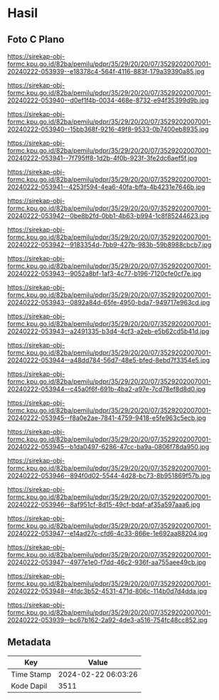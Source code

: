 # Hasil

## Foto C Plano

https://sirekap-obj-formc.kpu.go.id/82ba/pemilu/pdpr/35/29/20/20/07/3529202007001-20240222-053939--e18378c4-564f-4116-883f-179a39390a85.jpg

https://sirekap-obj-formc.kpu.go.id/82ba/pemilu/pdpr/35/29/20/20/07/3529202007001-20240222-053940--d0ef1f4b-0034-468e-8732-e94f35399d9b.jpg

https://sirekap-obj-formc.kpu.go.id/82ba/pemilu/pdpr/35/29/20/20/07/3529202007001-20240222-053940--15bb368f-9216-49f8-9533-0b7400eb8935.jpg

https://sirekap-obj-formc.kpu.go.id/82ba/pemilu/pdpr/35/29/20/20/07/3529202007001-20240222-053941--7f795ff8-1d2b-4f0b-923f-3fe2dc6aef5f.jpg

https://sirekap-obj-formc.kpu.go.id/82ba/pemilu/pdpr/35/29/20/20/07/3529202007001-20240222-053941--4253f594-4ea6-40fa-bffa-4b4231e7646b.jpg

https://sirekap-obj-formc.kpu.go.id/82ba/pemilu/pdpr/35/29/20/20/07/3529202007001-20240222-053942--0be8b2fd-0bb1-4b63-b994-1c8f85244623.jpg

https://sirekap-obj-formc.kpu.go.id/82ba/pemilu/pdpr/35/29/20/20/07/3529202007001-20240222-053942--9183354d-7bb9-427b-983b-59b8988cbcb7.jpg

https://sirekap-obj-formc.kpu.go.id/82ba/pemilu/pdpr/35/29/20/20/07/3529202007001-20240222-053943--9052a8bf-1af3-4c77-b196-7120cfe0cf7e.jpg

https://sirekap-obj-formc.kpu.go.id/82ba/pemilu/pdpr/35/29/20/20/07/3529202007001-20240222-053943--0892a84d-65fe-4950-bda7-949717e963cd.jpg

https://sirekap-obj-formc.kpu.go.id/82ba/pemilu/pdpr/35/29/20/20/07/3529202007001-20240222-053943--a2491335-b3d4-4cf3-a2eb-e5b62cd5b41d.jpg

https://sirekap-obj-formc.kpu.go.id/82ba/pemilu/pdpr/35/29/20/20/07/3529202007001-20240222-053944--a48dd784-56d7-48e5-bfed-8ebd7f3354e5.jpg

https://sirekap-obj-formc.kpu.go.id/82ba/pemilu/pdpr/35/29/20/20/07/3529202007001-20240222-053944--c45a0f6f-691b-4ba2-a97e-7cd78ef8d8d0.jpg

https://sirekap-obj-formc.kpu.go.id/82ba/pemilu/pdpr/35/29/20/20/07/3529202007001-20240222-053945--f8a0e2ae-7841-4759-9418-e5fe963c5ecb.jpg

https://sirekap-obj-formc.kpu.go.id/82ba/pemilu/pdpr/35/29/20/20/07/3529202007001-20240222-053945--b1da0497-6286-47cc-ba9a-0806f78da950.jpg

https://sirekap-obj-formc.kpu.go.id/82ba/pemilu/pdpr/35/29/20/20/07/3529202007001-20240222-053946--894f0d02-5544-4d28-bc73-8b951869f57b.jpg

https://sirekap-obj-formc.kpu.go.id/82ba/pemilu/pdpr/35/29/20/20/07/3529202007001-20240222-053946--8af951cf-8d15-49cf-bdaf-af35a597aaa6.jpg

https://sirekap-obj-formc.kpu.go.id/82ba/pemilu/pdpr/35/29/20/20/07/3529202007001-20240222-053947--e14ad27c-cfd6-4c33-866e-1e692aa88204.jpg

https://sirekap-obj-formc.kpu.go.id/82ba/pemilu/pdpr/35/29/20/20/07/3529202007001-20240222-053947--4977e1e0-f7dd-46c2-936f-aa755aee49cb.jpg

https://sirekap-obj-formc.kpu.go.id/82ba/pemilu/pdpr/35/29/20/20/07/3529202007001-20240222-053948--4fdc3b52-4531-471d-806c-114b0d7d4dda.jpg

https://sirekap-obj-formc.kpu.go.id/82ba/pemilu/pdpr/35/29/20/20/07/3529202007001-20240222-053939--bc67b162-2a92-4de3-a516-754fc48cc852.jpg


## Metadata

| Key        | Value               |
| ---------- | ------------------- |
| Time Stamp | 2024-02-22 06:03:26 |
| Kode Dapil | 3511                |



